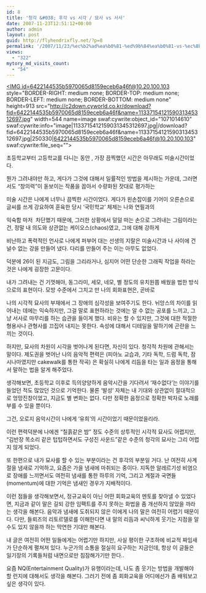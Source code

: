 ```yaml
---
id: 8
title: '청각 &#038; 후각 vs 시각 / 묘사 vs 서사'
date: 2007-11-23T12:51:12+00:00
author: admin
layout: post
guid: http://flyhendrixfly.net/?p=8
permalink: '/2007/11/23/%ec%b2%ad%ea%b0%81-%ed%9b%84%ea%b0%81-vs-%ec%8b%9c%ea%b0%81-%eb%ac%98%ec%82%ac-vs-%ec%84%9c%ec%82%ac/'
views:
  - "322"
mytory_md_visits_count:
  - "54"
---
```

<A href="http://c2down.cyworld.co.kr/download?fid=6422144535b5970065d8159eceb6a46f&name=1133715412159031345312697.jpg" target=_blank><IMG id=6422144535b5970065d8159eceb6a46f@10.20.100.103 style="BORDER-RIGHT: medium none; BORDER-TOP: medium none; BORDER-LEFT: medium none; BORDER-BOTTOM: medium none" height=913 src="http://c2down.cyworld.co.kr/download?fid=6422144535b5970065d8159eceb6a46f&name=1133715412159031345312697.jpg" width=544 name=image swaf:cywrite:object\_id="1071014610" swaf:cywrite:info="image|1133715412159031345312697.jpg|/download?fid=6422144535b5970065d8159eceb6a46f&name=1133715412159031345312697.jpg|250330|6422144535b5970065d8159eceb6a46f@10.20.100.103" swaf:cywrite:file\_seq=""></A>


  


초등학교부터 고등학교를 다니는 동안 , 가장 끔찍했던 시간은 아무래도 미술시간이었다.


  


뭔가 그려내야만 하고, 게다가 그것에 대해서 일률적인 방법을 제시하는 가운데, 그러면서도 &#8220;창의력&#8221;이 돋보이는 작품을 꼽아서 수량화된 잣대로 평가하는


  


미술 시간은 나에게 너무나 끔찍한 시간이었다. 게다가 왼손잡이를 기어이 오른손으로 글씨를 쓰게 강요하여 훈육한 당시 &#8216;국민학교&#8217; 체제는 나와 연필과의


  


익숙함 마저&nbsp; 차단했기 때문에, 그러한 상황에서 덜덜 떠는 손으로 그려내는 그림이라는 건, 정말 내 의도와 상관없는 케이오스(chaos)였고, 그에 대해 강하게


  


비난하고 폭력적인 언사로 나에게 퍼부어 대는 선생의 지랄은 미술시간과 나 사이에 건널수 없는 강을 만들어 냈다. 다리를 만들어 주는 이는 아무도 없었다.


  


덕분에 26이 된 지금도, 그림을 그리라거나, 심지어 어떤 단순한 그래픽 작업을 하라는 것은 나에게 굉장한 고문이다.


  


내가 그려내는 건 기껏해야, 동그라미, 세모, 네모, 별 정도의 유치원쯤 배웠을 법한 방식으로의 표현이다. 모방 수준에서 그치고 만 나의 회화표현은, 곧바로


  


나의 시각적 묘사의 부재에서 그 장애의 심각성을 보여주기도 한다. 뉘앙스의 차이를 읽어내는 데에는 익숙하지만, 그걸 말로 표현하라는 것에는 알 수 없는 공포를 느끼고, 그냥 서사로 마무리를 하는 습관을 들이게 했다. 비유는 할 수 있지만, 그것에 대한 적절한 형용사나 관형사를 끄집어 내지는 못한다. 속성에 대해서 디테일을 말하기에 곤란을 느끼는 것이다.


  


하지만, 묘사의 차원이 시각을 벗어나게 된다면, 자신이 있다. 청각적 차원에 관해서는 말이다. 제도권을 벗어난 나의 음악적 편력은 (피아노 교습과, 기타 독학, 드럼 독학, 잠시나마였지만 cakewalk를 통한 작곡) 은 확실히 나에게 리듬을 타는 일과 음정을 통해서 말하는 법을 알게 해주었다.


  


생각해보면, 초등학교 이후로 득의양양하게 음악시간을 기다려서 &#8216;재수없다&#8217;는 이야기를 들었던 적도 많았던 것으로 기억한다. 물론 &#8216;발성&#8217; 자체는 내 기대와 상관없이 절대적으로 엉망진창이었고, 지금도 별 변화는 없다. 다만 정확한 음정으로 정확한 박자로 노래를 부를 수 있을 뿐이다.


  


그건, 오로지 음악시간이 나에게 &#8216;유희&#8217;의 시간이었기 때문이었을리라.


  


이런 편력덕분에 나에겐 &#8220;칠흙같은 밤&#8221; 정도 수준의 상투적인 시각적 묘사도 어렵지만, &#8220;김반장 목소리 같은 텁텁하면서도 구성진 사운드&#8221;같은 수준의 청각의 묘사는 그리 어렵지 않게 되었다.


  


또 한편으로 내가 묘사를 할 수 있는 부분이라는 건 후각의 부분일 거다. 난 여전히 사계절을 냄새로 기억하고, 요즘은 가을 냄새에 마취되는 중이다. 지독한 알레르기성 비염으로 장애를 느끼면서도 여전히 냄새를 통한 하루의 기억, 그리고 계절과 국면들(momentum)에 대한 기억은 냄새인 경우가 지배적이다.


  


이런 점들을 생각해보면서, 정규교육이 아닌 어떤 회화교육의 멘토를 찾아낼 수 있었다면, 지금과 같이 말은 길되 강한 임팩트를 주지 못하는 화법을 좀 개선하지 않았을 까라는 생각을 해본다. 음악과 냄새에 도취되지 않은 이에게 나의 말은 여전히 어렵기 때문이다. 다만, 들뢰즈의 리토르델로를 이해한다면 내 말의 리듬과 씨닉하게 웃기는 지점을 알 수도 있지 않을까 하는 막연한 기대만 해본다.


  


내 글은 여전히 어떤 일들에게는 어렵기만 하지만, 사실 평이한 구조하에 비교적 짜임새가 단순하게 펼쳐져 있다. 누군가의 소통을 절실히 요구하는 지금인데, 항상 이 글들은 일기장의 기록들처럼 내면으로만 침잠해가기만 한다..


  


요즘 NQ(Entertainment Quality)가 유행이라는데, 나도 좀 웃기는 방법을 개발해야 할 런지에 대해서도 생각을 해본다. 그러기 전에 좀 회화교육을 어디에선가 좀 배워보고 싶은 생각이 있다.